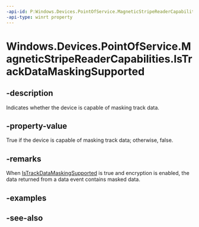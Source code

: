 ----api-id: P:Windows.Devices.PointOfService.MagneticStripeReaderCapabilities.IsTrackDataMaskingSupported
-api-type: winrt property
---<!-- Property syntaxpublic bool IsTrackDataMaskingSupported { get; }--># Windows.Devices.PointOfService.MagneticStripeReaderCapabilities.IsTrackDataMaskingSupported## -descriptionIndicates whether the device is capable of masking track data.## -property-valueTrue if the device is capable of masking track data; otherwise, false.## -remarksWhen [IsTrackDataMaskingSupported](magneticstripereadercapabilities_istrackdatamaskingsupported.md) is true and encryption is enabled, the data returned from a data event contains masked data.## -examples## -see-also